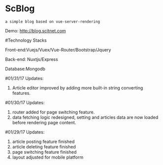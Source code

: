 # ScBlog

    a simple blog based on vue-server-rendering

Demo: http://blog.scitnet.com

#Technology Stacks

Front-end:Vuejs/Vuex/Vue-Router/Bootstrap/Jquery

Back-end: Nuxtjs/Express

Database:Mongodb

#01/31/17 Updates:
1. Article editor improved by adding more built-in string converting features.

#01/30/17 Updates:
1. router added for page switching feature.
2. data fetching logic redesigned, setting and articles data are now loaded before rendering page content.

#01/29/17 Updates:

1. article posting feature finished
2. article deleting feature finished
3. page switching feature finished
4. layout adjusted for mobile platform
